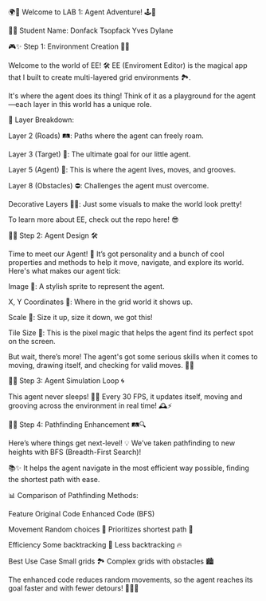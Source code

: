 🌍🚀 Welcome to LAB 1: Agent Adventure! 🕹️🤖

🧑‍🎓 Student Name: Donfack Tsopfack Yves Dylane

🎮✨ Step 1: Environment Creation 🎨🌱

Welcome to the world of EE! 🛠️ 
EE (Enviroment Editor) is the magical app that I built to create multi-layered grid environments 🏞️.

It's where the agent does its thing! Think of it as a playground for the agent—each layer in this world has a unique role.

🎯 Layer Breakdown:

Layer 2 (Roads) 🛤️: Paths where the agent can freely roam.

Layer 3 (Target) 🎯: The ultimate goal for our little agent.

Layer 5 (Agent) 🤖: This is where the agent lives, moves, and grooves.

Layer 8 (Obstacles) ⛔: Challenges the agent must overcome.

Decorative Layers 🌳🏡: Just some visuals to make the world look pretty!

To learn more about EE, check out the repo here! 😎



🤖✨ Step 2: Agent Design 🛠️

Time to meet our Agent! 🦾 It’s got personality and a bunch of cool properties and methods to help it move, navigate, and explore its world. Here's what makes our agent tick:


Image 🎨: A stylish sprite to represent the agent.

X, Y Coordinates 📍: Where in the grid world it shows up.

Scale 📏: Size it up, size it down, we got this!

Tile Size 🔳: This is the pixel magic that helps the agent find its perfect spot on the screen.

But wait, there’s more! The agent's got some serious skills when it comes to moving, drawing itself, and checking for valid moves. 🕺💥

🔄✨ Step 3: Agent Simulation Loop 🌀


This agent never sleeps! 🛌💤 Every 30 FPS, it updates itself, moving and grooving across the environment in real time! 🕰️⚡

🚀✨ Step 4: Pathfinding Enhancement 🛤️🔍

Here’s where things get next-level! 💡
We’ve taken pathfinding to new heights with BFS (Breadth-First Search)! 

📚✨ It helps the agent navigate in the most efficient way possible, finding the shortest path with ease.

📊 Comparison of Pathfinding Methods:

Feature	Original Code	Enhanced Code (BFS)

Movement	Random choices 🎲	Prioritizes shortest path 🚀

Efficiency	Some backtracking 🔄	Less backtracking 🔥

Best Use Case	Small grids 🏞️	Complex grids with obstacles 🏙️

The enhanced code reduces random movements, so the agent reaches its goal faster and with fewer detours! 🚴‍♂️💨

